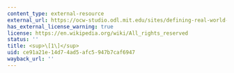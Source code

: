 ```yaml
---
content_type: external-resource
external_url: https://ocw-studio.odl.mit.edu/sites/defining-real-world-problems-with-the-dis-method-describe-inquire-state/type/page/new/?size=0#_ftn1
has_external_license_warning: true
license: https://en.wikipedia.org/wiki/All_rights_reserved
status: ''
title: <sup>\[1\]</sup>
uid: ce91a21e-14d7-4ad5-afc5-947b7caf6947
wayback_url: ''
---
```

